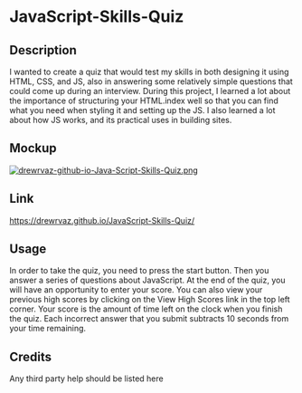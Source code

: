 # JavaScript-Skills-Quiz

## Description
I wanted to create a quiz that would test my skills in both designing it using HTML, CSS, and JS, also in answering some relatively simple questions that could come up during an interview. During this project, I learned a lot about the importance of structuring your HTML.index well so that you can find what you need when styling it and setting up the JS. I also learned a lot about how JS works, and its practical uses in building sites.

## Mockup
[![drewrvaz-github-io-Java-Script-Skills-Quiz.png](https://i.postimg.cc/yd8N9j53/drewrvaz-github-io-Java-Script-Skills-Quiz.png)](https://postimg.cc/KKCFhPmm)

## Link
https://drewrvaz.github.io/JavaScript-Skills-Quiz/

## Usage
In order to take the quiz, you need to press the start button. Then you answer a series of questions about JavaScript. At the end of the quiz, you will have an opportunity to enter your score. You can also view your previous high scores by clicking on the View High Scores link in the top left corner. Your score is the amount of time left on the clock when you finish the quiz. Each incorrect answer that you submit subtracts 10 seconds from your time remaining.

## Credits
Any third party help should be listed here

